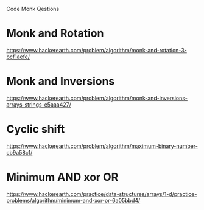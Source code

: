 Code Monk Qestions
# Monk and Rotation
https://www.hackerearth.com/problem/algorithm/monk-and-rotation-3-bcf1aefe/
# Monk and Inversions
https://www.hackerearth.com/problem/algorithm/monk-and-inversions-arrays-strings-e5aaa427/
# Cyclic shift
https://www.hackerearth.com/problem/algorithm/maximum-binary-number-cb9a58c1/
# Minimum AND xor OR
https://www.hackerearth.com/practice/data-structures/arrays/1-d/practice-problems/algorithm/minimum-and-xor-or-6a05bbd4/
